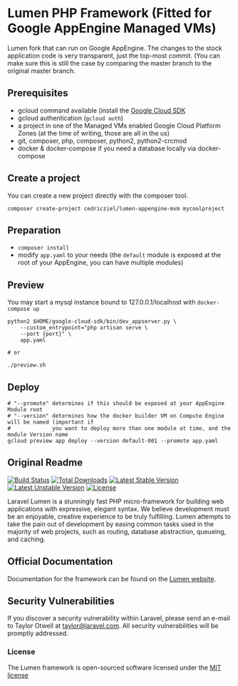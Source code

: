 # Lumen PHP Framework (Fitted for Google AppEngine Managed VMs)

Lumen fork that can run on Google AppEngine. The changes to the stock application code is
very transparent, just the top-most commit. (You can make sure this is still the case by comparing
the master branch to the original master branch.

## Prerequisites

* gcloud command available (install the [Google Cloud SDK](https://cloud.google.com/sdk/)
* gcloud authentication (``gcloud auth``)
* a project in one of the Managed VMs enabled Google Cloud Platform Zones (at the time of writing, those are all in the us)
* git, composer, php, composer, python2, python2-crcmod
* docker & docker-compose if you need a database locally via docker-compose

## Create a project

You can create a new project directly with the composer tool.

```
composer create-project cedricziel/lumen-appengine-mvm mycoolproject
```

## Preparation

* ``composer install``
* modify ``app.yaml`` to your needs (the ``default`` module is exposed at the root of your AppEngine,
  you can have multiple modules)


## Preview

You may start a mysql instance bound to 127.0.0.1/localhost with ``docker-compose up``

```
python2 $HOME/google-cloud-sdk/bin/dev_appserver.py \
    --custom_entrypoint="php artisan serve \
    --port {port}" \
    app.yaml
    
# or

./preview.sh
```

## Deploy

```
# "--promote" determines if this should be exposed at your AppEngine Module root
# "--version" determines how the docker builder VM on Compute Engine will be named (important if
#             you want to deploy more than one module at time, and the module Version name
gcloud preview app deploy --version default-001 --promote app.yaml
```

## Original Readme

[![Build Status](https://travis-ci.org/laravel/lumen-framework.svg)](https://travis-ci.org/laravel/lumen-framework)
[![Total Downloads](https://poser.pugx.org/laravel/lumen-framework/d/total.svg)](https://packagist.org/packages/laravel/lumen-framework)
[![Latest Stable Version](https://poser.pugx.org/laravel/lumen-framework/v/stable.svg)](https://packagist.org/packages/laravel/lumen-framework)
[![Latest Unstable Version](https://poser.pugx.org/laravel/lumen-framework/v/unstable.svg)](https://packagist.org/packages/laravel/lumen-framework)
[![License](https://poser.pugx.org/laravel/lumen-framework/license.svg)](https://packagist.org/packages/laravel/lumen-framework)

Laravel Lumen is a stunningly fast PHP micro-framework for building web applications with expressive, elegant syntax. We believe development must be an enjoyable, creative experience to be truly fulfilling. Lumen attempts to take the pain out of development by easing common tasks used in the majority of web projects, such as routing, database abstraction, queueing, and caching.

## Official Documentation

Documentation for the framework can be found on the [Lumen website](http://lumen.laravel.com/docs).

## Security Vulnerabilities

If you discover a security vulnerability within Laravel, please send an e-mail to Taylor Otwell at taylor@laravel.com. All security vulnerabilities will be promptly addressed.

### License

The Lumen framework is open-sourced software licensed under the [MIT license](http://opensource.org/licenses/MIT)
